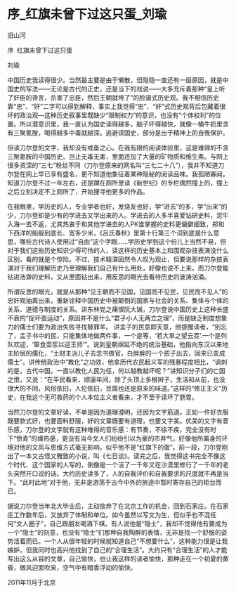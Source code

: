 # 序_红旗未曾下过这只蛋_刘瑜

旧山河

序  红旗未曾下过这只蛋

刘瑜

中国历史我读得很少。当然最主要是由于懒散，但隐隐一直还有一层原因，就是中国史的写法——无论是古代的正史，还是当下的戏说——大多充斥着那种“皇上听了奸臣的谗言，杀害了忠臣，然后王朝就垮了”的脸谱式历史观。我不相信历史靠“忠”、“奸”二字可以得到解释，事实上我觉得“忠”、“奸”式历史观背后包藏着很坏的政治观—这种历史叙事里既缺少“限制权力”的意识，也没有“个体权利”的位置。所以潜意识里，我一直认为国史读得越多，脑子坏得越快，就像一桶牛奶里含有三聚氰胺，喝得越多中毒就越深。逃避读国史，部分是出于精神上的自我保护。

但读刀尔登的文字，我却没有戒备之心。在我有限的阅读体验里，这是难得的不含三聚氰胺的中国历史。岂止无毒无害，里面还加了大量的矿物质和维生素。与网上很多资深的“三七”粉丝不同（刀尔登原来的网名叫“三七二十八”），我并不知道刀尔登在网上早已享有盛名，更不知道他象征着某种隐秘的阅读品味。我孤陋寡闻，知道刀尔登不过一年左右，还是蹲在厕所里读《新世纪》的专栏偶然撞上的，撞上之后立刻决定不上厕所了，开始搜寻他更多的作品。

在我眼里，学历史的人，专业学者也好，发烧友也好，学“进去”的多，学“出来”的少，刀尔登却是少有的学进去又学出来的人。学进去的人多半喜爱钻研史料，泥牛入海一去不返，尤其热衷于和其他学进去的人PK谁掌握的史料更偏僻细致，郑和下西洋的船舰到底长、宽多少米，《吕氏春秋》里第十行第三个词到底是什么意思，哪些古代诗人使用过“自由”这个字眼……学历史学到这个份儿上当然不易，但对于我们这些历史知识少得可怜的人，读这样的历史基本上和围观杂技表演没什么区别，看的就是个惊险。不过，技术精湛固然令人叹为观止，但要说那样的杂技表演对于我们理解历史乃至理解我们自己有什么用处，好像也说不上来。而刀尔登能钻进浩渺的史料，又从里面钻出来，用反思的眼光去看待历史的波涛汹涌。

所谓反思的眼光，就是从那种“见王朝而不见国，见国而不见民，见民而不见人”的忠奸观抽离出来，重新诠释中国历史中被颠倒的国家与社会的关系、集体与个体的关系、道德与制度的关系。讲东林党之痛恨阮大铖，刀尔登说中国历史上这种长盛不衰的“捉坏蛋运动”，原因并不是什么“君子小人无两立之理”，而是缺乏制度想象力的儒士们要为政治失败寻找替罪羊。 讲孟子的民意即天意，他提醒读者，“别忘了，孟子书中的民，只能集体地做两件事，一个是等，‘若大旱之望云霓’.一个是列队欢迎，‘箪食壶浆以迎王师’”。说到皇朝绵延不绝的统治基础，他指向东汉以来地主阶层的儒化，“土财主派儿子去念书做官，白胖胖的一个孩子出去，回来已变成儒士”。讲传统政治中“教化”之功效，他拿历代农民起义军的残暴程度相比，“讽刺的是，古代中国，一直以教化人民为任，何以越教越坏呢？”讲知识分子们的亡国之恨，又说：“在平民看来，顺康年间，除了头顶上多根辫子，生活和从前，也没很大的不同，风俗依旧，人伦依旧，豆腐也还是原来的味道。”这样的“修正主义”历史，在我这个无可救药的个人本位主义者看来，才不至于读坏了肠胃。

当然刀尔登的文章好读，不单是因为道理澄明，还因为文字筋道。正如一件好衣服既要款式好，也要面料舒服，好的文章既要有道理，也要文字美。优美的文字有音乐感，刀尔登的文字就有这种难得的音乐感：有节奏，不徐不疾，完全没有时下“愤青”的燥热感，更没有当今文人们纷纷引以为豪的市井气，好像他所置身的环境对他的文风与思维方式毫无影响，似乎他不是“红旗下的蛋”。前一段，刀尔登刚出了一本又古怪又雅致的小说，叫《七日谈》。读完之后，我觉得这书完全不像这个时代、这个国家的人写的，倒像是一个活了一千年又在沙漠里修行了一千年的老头突然开口说的话。大约历史读多了，人的自我评价和自我要求的尺度就不再是当下。“此时此地”对于他，无非是游荡于古今中外的旅途中暂时寄存自己的柜台而已。

据说刀尔登当年北大毕业后，主动放弃了在北京工作的机会，回到石家庄。在石家庄工作数年后，又放弃了体制和单位。如今虽然以写文为生，但似乎也不混任何“文人圈子”，自己跟朋友喝酒下棋。有人说他是“隐士”，我却不觉得他有要成为一个“隐士”的刻意，也没有“隐士”们那种自我陶醉的表情，无非是找一个舒服的姿势活着而已。一个人从很年轻的时候就知道自己“不想要什么”，这种能力很是让我嫉妒，但我同时也高兴他找到了自己的“合理生活”。大约只有“合理生活”的人才能写出这么从容的文章，自己愉快，也让我这样的读者愉快，那种走在一个初夏的黄昏，微风迎面吹来，空气中有暗香浮动的愉快。

2011年11月于北京